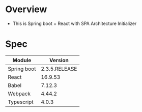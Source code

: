 # Overview
- This is Spring boot + React with SPA Architecture Initializer

# Spec
| Module | Version |
| --- | --- |
| Spring boot | 2.3.5.RELEASE |
| React | 16.9.53 |
| Babel | 7.12.3 |
| Webpack | 4.44.2|
| Typescript | 4.0.3 |
